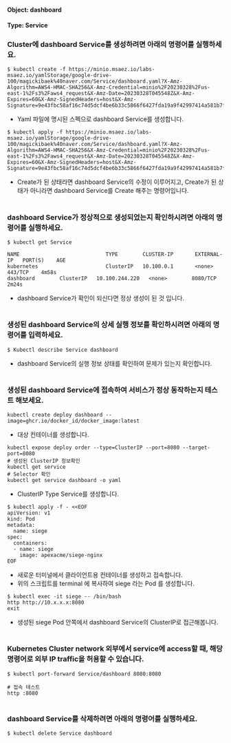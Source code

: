 
#### Object: dashboard
#### Type: Service

### Cluster에 dashboard Service를 생성하려면 아래의 명령어를 실행하세요.

```
$ kubectl create -f https://minio.msaez.io/labs-msaez.io/yamlStorage/google-drive-100/magickibaek%40naver.com/Service/dashboard.yaml?X-Amz-Algorithm=AWS4-HMAC-SHA256&X-Amz-Credential=minio%2F20230328%2Fus-east-1%2Fs3%2Faws4_request&X-Amz-Date=20230328T045548Z&X-Amz-Expires=60&X-Amz-SignedHeaders=host&X-Amz-Signature=9e43fbc58af16c74d5dcf4be6b33c5866f6427fda19a9f42997414a581b7fab5
```
- Yaml 파일에 명시된 스펙으로 dashboard Service를 생성합니다.  

```
$ kubectl apply -f https://minio.msaez.io/labs-msaez.io/yamlStorage/google-drive-100/magickibaek%40naver.com/Service/dashboard.yaml?X-Amz-Algorithm=AWS4-HMAC-SHA256&X-Amz-Credential=minio%2F20230328%2Fus-east-1%2Fs3%2Faws4_request&X-Amz-Date=20230328T045548Z&X-Amz-Expires=60&X-Amz-SignedHeaders=host&X-Amz-Signature=9e43fbc58af16c74d5dcf4be6b33c5866f6427fda19a9f42997414a581b7fab5
```
- Create가 된 상태라면 dashboard Service의 수정이 이루어지고, Create가 된 상태가 아니라면 dashboard Service를 Create 해주는 명령어입니다.
#

### dashboard Service가 정상적으로 생성되었는지 확인하시려면 아래의 명령어를 실행하세요.

```
$ kubectl get Service

NAME                            TYPE        CLUSTER-IP       EXTERNAL-IP   PORT(S)    AGE
kubernetes                      ClusterIP   10.100.0.1       <none>        443/TCP    4m58s
dashboard        ClusterIP   10.100.244.220   <none>        8080/TCP   2m24s

```
- dashboard Service가 확인이 되신다면 정상 생성이 된 것 입니다.
#

### 생성된 dashboard Service의 상세 실행 정보를 확인하시려면 아래의 명령어를 입력하세요.

```
$ Kubectl describe Service dashboard
```
- dashboard Service의 실행 정보 상태를 확인하여 문제가 있는지 확인합니다.
#

### 생성된 dashboard Service에 접속하여 서비스가 정상 동작하는지 테스트 해보세요.

```
kubectl create deploy dashboard --image=ghcr.io/docker_id/docker_image:latest
```
- 대상 컨테이너를 생성합니다.  

```
kubectl expose deploy order --type=ClusterIP --port=8080 --target-port=8080
# 생성된 ClusterIP 정보확인
kubectl get service 
# Selector 확인
kubectl get service dashboard -o yaml
```
- ClusterIP Type Service를 생성합니다.

```
$ kubectl apply -f - <<EOF
apiVersion: v1
kind: Pod
metadata:
  name: siege
spec:
  containers:
  - name: siege
    image: apexacme/siege-nginx
EOF
```
- 새로운 터미널에서 클라이언트용 컨테이너를 생성하고 접속합니다.
- 위의 스크립트를 terminal 에 복사하여 siege 라는 Pod 를 생성합니다.  

```
$ kubectl exec -it siege -- /bin/bash
http http://10.x.x.x:8080
exit
```
- 생성된 siege Pod 안쪽에서 dashboard Service의 ClusterIP로 접근해봅니다.
#

### Kubernetes Cluster network 외부에서 service에 access할 때, 해당 명령어로 외부 IP traffic을 허용할 수 있습니다.

```
$ kubectl port-forward Service/dashboard 8080:8080

# 접속 테스트
http :8080
```
#

### dashboard Service를 삭제하려면 아래의 명령어를 실행하세요.

```
$ kubectl delete Service dashboard
```
#

